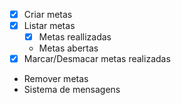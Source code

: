 - [x] Criar metas
- [x] Listar metas
    - [x] Metas reallizadas
    - Metas abertas
- [x] Marcar/Desmacar metas realizadas
- Remover metas
- Sistema de mensagens 
